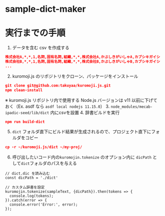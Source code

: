 # sample-dict-maker

# 実行までの手順
1. データを含む csv を作成する
```json
株式会社A,*,*,1,名詞,固有名詞,組織,*,*,株式会社A,かぶしきがいしゃA,カブシキガイシャA
株式会社B,*,*,1,名詞,固有名詞,組織,*,*,株式会社B,かぶしきがいしゃB,カブシキガイシャB
...
```
2. kuromoji.js のリポジトリをクローン、パッケージをインストール
```json
git clone git@github.com:takuyaa/kuromoji.js.git
npm clean-install
```
※ kuromoji.js リポジトリ内で使用する Node.js バージョンは v11 以前に下げておく（Ex. asdf なら `asdf local nodejs 11.15.0`）
3. `node_modules/mecab-ipadic-seed/lib/dict` 内にcsvを設置
4. 辞書ビルドを実行
```json
npm run build-dict
```
5. `dict` フォルダ直下にビルド結果が生成されるので、プロジェクト直下にフォルダをコピー
```json
cp -r ~/kuromoji.js/dict ~/my-proj/
```
6. 呼び出したいコード内の`kuromojin.tokenize` のオプション内に `dicPath` として`dict`フォルダのパスを与える
```tsx
// dict.dic を読み込む
const dicPath = './dict'

// カスタム辞書を設定
kuromojin.tokenize(sampleText, {dicPath}).then(tokens => {
  console.log(tokens);
}).catch(error => {
  console.error('Error:', error);
});
```